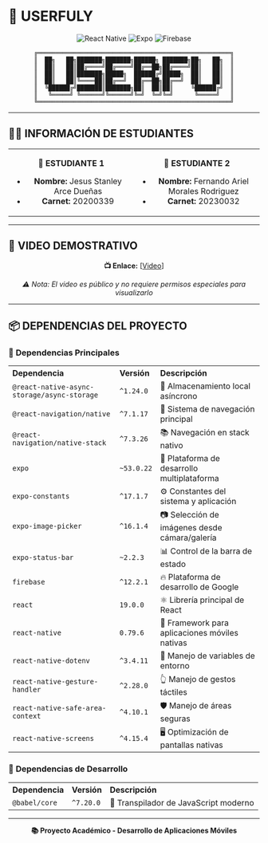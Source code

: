 # 🚀 USERFULY


<div align="center">

![React Native](https://img.shields.io/badge/React_Native-20232A?style=for-the-badge&logo=react&logoColor=61DAFB)
![Expo](https://img.shields.io/badge/expo-1C1E24?style=for-the-badge&logo=expo&logoColor=#D04A37)
![Firebase](https://img.shields.io/badge/Firebase-039BE5?style=for-the-badge&logo=Firebase&logoColor=white)

```
╔══════════════════════════════════════════════════════╗
║  ██╗   ██╗███████╗███████╗██████╗ ███████╗██╗   ██╗  ║
║  ██║   ██║██╔════╝██╔════╝██╔══██╗██╔════╝██║   ██║  ║
║  ██║   ██║███████╗█████╗  ██████╔╝█████╗  ██║   ██║  ║
║  ██║   ██║╚════██║██╔══╝  ██╔══██╗██╔══╝  ██║   ██║  ║
║  ╚██████╔╝███████║███████╗██║  ██║██║     ╚██████╔╝  ║
║   ╚═════╝ ╚══════╝╚══════╝╚═╝  ╚═╝╚═╝      ╚═════╝   ║
╚══════════════════════════════════════════════════════╝
```

</div>

---

## 👨‍🎓 INFORMACIÓN DE ESTUDIANTES

<div align="center">

<table>
<tr>
<td align="center" width="50%">

**👤 ESTUDIANTE 1**
- **Nombre:** Jesus Stanley Arce Dueñas
- **Carnet:** 20200339

</td>
<td align="center" width="50%">

**👤 ESTUDIANTE 2**  
- **Nombre:** Fernando Ariel Morales Rodriguez
- **Carnet:** 20230032

</td>
</tr>
</table>

</div>

---

## 🎥 VIDEO DEMOSTRATIVO

<div align="center">

**📺 Enlace:** [[Video](https://drive.google.com/drive/folders/1-srXGlscXpVrG_s6x6ZVmURvoQdNp-0p?usp=drive_link)]

*⚠️ Nota: El video es público y no requiere permisos especiales para visualizarlo*

</div>

---

## 📦 DEPENDENCIAS DEL PROYECTO

### 🚀 **Dependencias Principales**

<table>
<tr>
<th align="left">Dependencia</th>
<th align="left">Versión</th>
<th align="left">Descripción</th>
</tr>
<tr>
<td><code>@react-native-async-storage/async-storage</code></td>
<td><code>^1.24.0</code></td>
<td>💾 Almacenamiento local asíncrono</td>
</tr>
<tr>
<td><code>@react-navigation/native</code></td>
<td><code>^7.1.17</code></td>
<td>🧭 Sistema de navegación principal</td>
</tr>
<tr>
<td><code>@react-navigation/native-stack</code></td>
<td><code>^7.3.26</code></td>
<td>📚 Navegación en stack nativo</td>
</tr>
<tr>
<td><code>expo</code></td>
<td><code>~53.0.22</code></td>
<td>🚀 Plataforma de desarrollo multiplataforma</td>
</tr>
<tr>
<td><code>expo-constants</code></td>
<td><code>^17.1.7</code></td>
<td>⚙️ Constantes del sistema y aplicación</td>
</tr>
<tr>
<td><code>expo-image-picker</code></td>
<td><code>^16.1.4</code></td>
<td>📷 Selección de imágenes desde cámara/galería</td>
</tr>
<tr>
<td><code>expo-status-bar</code></td>
<td><code>~2.2.3</code></td>
<td>📊 Control de la barra de estado</td>
</tr>
<tr>
<td><code>firebase</code></td>
<td><code>^12.2.1</code></td>
<td>🔥 Plataforma de desarrollo de Google</td>
</tr>
<tr>
<td><code>react</code></td>
<td><code>19.0.0</code></td>
<td>⚛️ Librería principal de React</td>
</tr>
<tr>
<td><code>react-native</code></td>
<td><code>0.79.6</code></td>
<td>📱 Framework para aplicaciones móviles nativas</td>
</tr>
<tr>
<td><code>react-native-dotenv</code></td>
<td><code>^3.4.11</code></td>
<td>🌱 Manejo de variables de entorno</td>
</tr>
<tr>
<td><code>react-native-gesture-handler</code></td>
<td><code>^2.28.0</code></td>
<td>👆 Manejo de gestos táctiles</td>
</tr>
<tr>
<td><code>react-native-safe-area-context</code></td>
<td><code>^4.10.1</code></td>
<td>🛡️ Manejo de áreas seguras</td>
</tr>
<tr>
<td><code>react-native-screens</code></td>
<td><code>^4.15.4</code></td>
<td>🖥️ Optimización de pantallas nativas</td>
</tr>
</table>

### 🔧 **Dependencias de Desarrollo**

<table>
<tr>
<th align="left">Dependencia</th>
<th align="left">Versión</th>
<th align="left">Descripción</th>
</tr>
<tr>
<td><code>@babel/core</code></td>
<td><code>^7.20.0</code></td>
<td>🔄 Transpilador de JavaScript moderno</td>
</tr>
</table>

---

<div align="center">

**📚 Proyecto Académico - Desarrollo de Aplicaciones Móviles**

</div>
